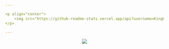 ```yaml
---

<p align="center">
    <img src="https://github-readme-stats.vercel.app/api?username=KingHector&show_icons=true&bg_color=#0000ffff" />
</p>

---
```


<p align="center">
    <img src="https://i.imgur.com/Aa8mB8H.gif" />
</p> 
